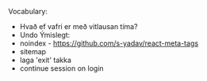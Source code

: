 Vocabulary:
* Hvað ef vafri er með vitlausan tíma?
* Undo
Ýmislegt:
* noindex - https://github.com/s-yadav/react-meta-tags
* sitemap
* laga 'exit' takka
* continue session on login
